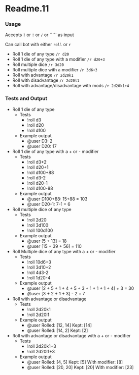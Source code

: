 # Readme.11

### Usage

Accepts `?` or `!` or `/` or  ````` as input 

Can call bot with either `roll` or `r`

* Roll 1 die of any type  `/r d20`
* Roll 1 die of any type with a modifier `/r d20+3`
* Roll multiple dice `/r 3d20`
* Roll multiple dice with a modifier `/r 3d6+3`
* Roll with advantage `/r 2d20k1`
* Roll with disadvantage `/r 2d20l1`
* Roll with advantage/disadvantage with mods `/r 2d20k1+4`

### Tests and Output

* Roll 1 die of any type
  * Tests
    * !roll d3
    * !roll d20
    * !roll d100
  * Example output
    * @user D3: 2
    * @user D20: 17
* Roll 1 die of any type with a + or - modifier
  * Tests
    * !roll d3+2
    * !roll d20+1
    * !roll d100+88
    * !roll d3-2
    * !roll d20-1
    * !roll d100-88
  * Example output
    * @user D100+88:  15+88 = 103
    * @user  D20-1: 7-1 = 6   
* Roll multiple dice of any type
  * Tests
    * !roll 2d20
    * !roll 3d100
    * !roll 100d100
  * Example output
    * @user \[5 + 13\] = 18
    * @user \[15 + 39 + 56\] = 110
* Roll Multiple dice of any type with a + or - modifier 
  * Tests
    * !roll 10d6+3
    * !roll 3d10+2
    * !roll 4d3-2
    * !roll 1d20-4
  * Example output
    * @user \[2 + 5 + 1 + 4 + 5 + 3 + 1 + 1 + 1 + 4\] + 3 = 30
    * @user \[3 + 2 + 1 + 3\] - 2 = 7
* Roll with advantage or disadvantage
  * Tests
    * !roll 2d20k1
    * !roll 2d20l1
  * Example output
    * @user Rolled: \[12, 14\]  Kept: \[14\]
    * @user Rolled: \[14, 2\]  Kept: \[2\]
* Roll with advantage or disadvantage with a + or - modifier
  * Tests
    * !roll 2d20k1+3
    * !roll 2d20l1+3
  * Example output
    * @user Rolled: \[4, 5\]  Kept: \[5\]    With modifier:   \[8\]
    * @user Rolled: \[20, 20\]  Kept: \[20\]    With modifier:   \[23\]

